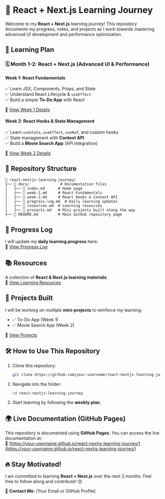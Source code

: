 # 🚀 React + Next.js Learning Journey

Welcome to my **React + Next.js** learning journey! This repository documents my progress, notes, and projects as I work towards mastering advanced UI development and performance optimization.

## 📆 Learning Plan

### 🗓 Month 1-2: React + Next.js (Advanced UI & Performance)

#### **Week 1: React Fundamentals**
✅ Learn JSX, Components, Props, and State  
✅ Understand React Lifecycle & `useEffect`  
✅ Build a simple **To-Do App** with React  

🔗 [View Week 1 Details](docs/week-1.md)

#### **Week 2: React Hooks & State Management**
✅ Learn `useState`, `useEffect`, `useRef`, and custom hooks  
✅ State management with **Context API**  
✅ Build a **Movie Search App** (API integration)  

🔗 [View Week 2 Details](docs/week-2.md)

## 📂 Repository Structure

```
📂 react-nextjs-learning-journey/
├── 📁 docs/              # Documentation files
│   ├── 📄 index.md      # Home page
│   ├── 📄 week-1.md     # React Fundamentals
│   ├── 📄 week-2.md     # React Hooks & Context API
│   ├── 📄 progress-log.md  # Daily learning updates
│   ├── 📄 resources.md  # Learning resources
│   ├── 📄 projects.md   # Mini projects built along the way
├── 📄 README.md         # Main GitHub repository page
```

## 📌 Progress Log
I will update my **daily learning progress** here:  
🔗 [View Progress Log](docs/progress-log.md)

## 📚 Resources
A collection of **React & Next.js learning materials**:  
🔗 [View Learning Resources](docs/resources.md)

## 🚀 Projects Built
I will be working on multiple **mini-projects** to reinforce my learning:
- ✅ To-Do App (Week 1)
- ✅ Movie Search App (Week 2)

🔗 [View Projects](docs/projects.md)

## 🛠 How to Use This Repository
1. Clone this repository:
   ```sh
   git clone https://github.com/your-username/react-nextjs-learning-journey.git
   ```
2. Navigate into the folder:
   ```sh
   cd react-nextjs-learning-journey
   ```
3. Start learning by following the **weekly plan**.

## 🌍 Live Documentation (GitHub Pages)
This repository is documented using **GitHub Pages**. You can access the live documentation at:  
🔗 [https://your-username.github.io/react-nextjs-learning-journey/](https://your-username.github.io/react-nextjs-learning-journey/)

## 🔥 Stay Motivated!
I am committed to learning **React + Next.js** over the next 2 months. Feel free to follow along and contribute! 😊

📧 **Contact Me**: [Your Email or GitHub Profile]

